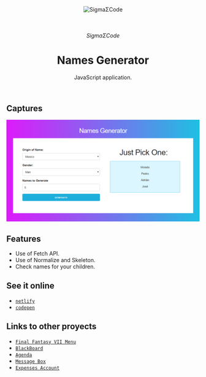 <p align="center">
   <img alt="SigmaΣCode" src="/img/captures/SigmaΣCode.png">
</p>
   </br>
<h6 align = "center">SigmaΣCode</h6>

<h1 align="center">Names Generator</h1>

<p align="center">
 JavaScript application.
</p>
</br>

## Captures

<p align="center">
    <img src="img/captures/Names.PNG">
</p>

## Features

- Use of Fetch API.
- Use of Normalize and Skeleton.
- Check names for your children.

## See it online

- [`netlify`](https://github.com/LeonAGA/Names_Generator)
- [`codepen`](https://codepen.io/LeonAGA/pen/PoYOeMY)

## Links to other proyects

- [`Final Fantasy VII Menu`](https://github.com/LeonAGA/Final_Fantasy_VII_Menu)
- [`BlackBoard`](https://github.com/LeonAGA/Blackboard)
- [`Agenda`](https://github.com/LeonAGA/Agenda)    
- [`Message Box`](https://github.com/LeonAGA/Message_Box_LocalStorage)   
- [`Expenses Account`](https://github.com/LeonAGA/Expenses_Account)  
                             
